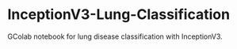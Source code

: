 # InceptionV3-Lung-Classification
GColab notebook for lung disease classification with InceptionV3.
